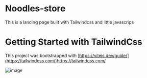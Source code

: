 # Noodles-store
This is a landing page built with Tailwindcss and little javascrips

# Getting Started with TailwindCss
This project was bootstrapped with [https://vitejs.dev/guide/](https://tailwindcss.com/)https://tailwindcss.com/

![image](https://github.com/nathanielnosa/Noodel-store/assets/52939265/af58ba57-058c-4675-9227-372b9d447a0e)

